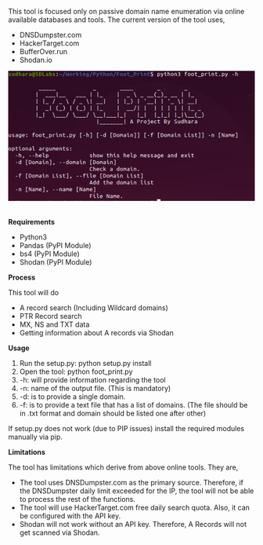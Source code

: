 This tool is focused only on passive domain name enumeration via online available databases and tools. The current version of the tool uses,
 - DNSDumpster.com 
 - HackerTarget.com
 - BufferOver.run
 - Shodan.io

<div><img style='text-align:center;' src='./images/a.png'/></div>
<br>

**Requirements**

 - Python3
 - Pandas (PyPI Module)
 - bs4 (PyPI Module)
 - Shodan (PyPI Module)

**Process**

This tool will do 

 - A record search (Including Wildcard domains)
 - PTR Record search 
 - MX, NS and TXT data 
 - Getting information about A records via Shodan
 
 **Usage**

 1. Run the setup.py: python setup.py install 
 2. Open the tool: python foot_print.py
 3. -h: will provide information regarding the tool
 4. -n: name of the output file. (This is mandatory)
 5. -d: is to provide a single domain.
 6. -f: is to provide a text file that has a list of domains. (The file should be in .txt format and domain should be listed one after other)

If setup.py does not work (due to PIP issues) install the required modules manually via pip.

**Limitations**

The tool has limitations which derive from above online tools. They are,
 
 - The tool uses DNSDumpster.com as the primary source. Therefore, if the DNSDumpster daily limit exceeded for the IP, the tool will not be able to process the rest of the functions. 
 - The tool will use HackerTarget.com free daily search quota. Also, it can be configured with the API key.
 - Shodan will not work without an API key. Therefore, A Records will not get scanned via Shodan.




